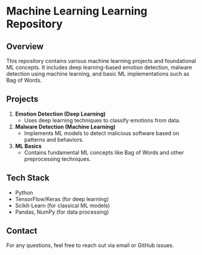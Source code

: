 # Machine Learning Learning Repository

## Overview
This repository contains various machine learning projects and foundational ML concepts. It includes deep learning-based emotion detection, malware detection using machine learning, and basic ML implementations such as Bag of Words.

## Projects
1. **Emotion Detection (Deep Learning)**
   - Uses deep learning techniques to classify emotions from data.
2. **Malware Detection (Machine Learning)**
   - Implements ML models to detect malicious software based on patterns and behaviors.
3. **ML Basics**
   - Contains fundamental ML concepts like Bag of Words and other preprocessing techniques.

## Tech Stack
- Python
- TensorFlow/Keras (for deep learning)
- Scikit-Learn (for classical ML models)
- Pandas, NumPy (for data processing)

## Contact
For any questions, feel free to reach out via email or GitHub issues.

